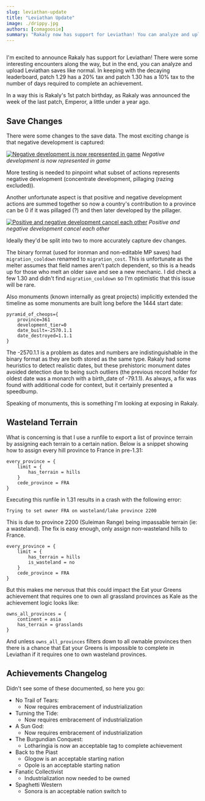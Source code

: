 ```yaml
---
slug: leviathan-update
title: "Leviathan Update"
image: ./drippy.jpg
authors: [comagoosie]
summary: "Rakaly now has support for Leviathan! You can analyze and upload Leviathan saves like normal. All prior uploads have an additional 10% tax added onto their in game time. There were some challenges in implementing Leviathan support due to changes in the save and game -- like wasteland terrain and monument dates"
---
```


<div style={{textAlign: "center"}}>
  <img alt="" width={512} height={252} src={require("./drippy.jpg").default} />
</div>

I'm excited to announce Rakaly has support for Leviathan! There were some interesting encounters along the way, but in the end, you can analyze and upload Leviathan saves like normal. In keeping with the decaying leaderboard, patch 1.29 has a 20% tax and patch 1.30 has a 10% tax to the number of days required to complete an achievement.

<!--truncate-->

In a way this is Rakaly's 1st patch birthday, as Rakaly was announced the week of the last patch, Emperor, a little under a year ago.

## Save Changes

There were some changes to the save data. The most exciting change is that negative development is captured:

[![Negative development is now represented in game](neg-dev.png)](neg-dev.png)
*Negative development is now represented in game*

More testing is needed to pinpoint what subset of actions represents negative development (concentrate development, pillaging (razing excluded)).

Another unfortunate aspect is that positive and negative development actions are summed together so now a country's contribution to a province can be 0 if it was pillaged (?) and then later developed by the pillager.

[![Positive and negative development cancel each other](zero-dev.png)](zero-dev.png)
*Positive and negative development cancel each other*

Ideally they'd be split into two to more accurately capture dev changes. 

The binary format (used for ironman and non-editable MP saves) had `migration_cooldown` renamed to `migration_cost`. This is unfortunate as the melter assumes that field names aren't patch dependent, so this is a heads up for those who melt an older save and see a new mechanic. I did check a few 1.30 and didn't find `migration_cooldown` so I'm optimistic that this issue will be rare.

Also monuments (known internally as great projects) implicitly extended the timeline as some monuments are built long before the 1444 start date:

```plain
pyramid_of_cheops={
    province=361
    development_tier=0
    date_built=-2570.1.1
    date_destroyed=1.1.1
}
```

The -2570.1.1 is a problem as dates and numbers are indistinguishable in the binary format as they are both stored as the same type. Rakaly had some heuristics to detect realistic dates, but these prehistoric monument dates avoided detection due to being such outliers (the previous record holder for oldest date was a monarch with a birth_date of -79.1.1). As always, a fix was found with additional code for context, but it certainly presented a speedbump.

Speaking of monuments, this is something I'm looking at exposing in Rakaly.

## Wasteland Terrain

What is concerning is that I use a runfile to export a list of province terrain by assigning each terrain to a certain nation. Below is a snippet showing how to assign every hill province to France in pre-1.31:

```plain
every_province = {
    limit = {
        has_terrain = hills
    }
    cede_province = FRA
}
```

Executing this runfile in 1.31 results in a crash with the following error:

```plain
Trying to set owner FRA on wasteland/lake province 2200
```

This is due to province 2200 (Suleiman Range) being impassable terrain (ie: a wasteland). The fix is easy enough, only assign non-wasteland hills to France.

```plain
every_province = {
    limit = {
        has_terrain = hills
        is_wasteland = no
    }
    cede_province = FRA
}
```

But this makes me nervous that this could impact the Eat your Greens achievement that requires one to own all grassland provinces as Kale as the achievement logic looks like:

```plain
owns_all_provinces = {
    continent = asia
    has_terrain = grasslands
}
```

And unless `owns_all_provinces` filters down to all ownable provinces then there is a chance that Eat your Greens is impossible to complete in Leviathan if it requires one to own wasteland provinces.

## Achievements Changelog

Didn't see some of these documented, so here you go:

  - No Trail of Tears:
    - Now requires embracement of industrialization
  - Turning the Tide:
    - Now requires embracement of industrialization
  - A Sun God:
    - Now requires embracement of industrialization
  - The Burgundian Conquest:
    - Lotharingia is now an acceptable tag to complete achievement
  - Back to the Piast
    - Glogow is an acceptable starting nation
    - Opole is an acceptable starting nation
  - Fanatic Collectivist
    - Industrialization now needed to be owned
  - Spaghetti Western
    - Sonora is an acceptable nation switch to